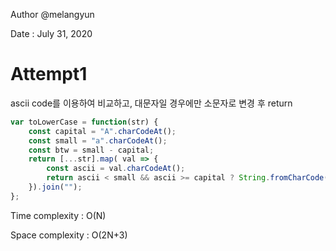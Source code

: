 Author @melangyun

Date : July 31, 2020

# Attempt1
ascii code를 이용하여 비교하고, 대문자일 경우에만 소문자로 변경 후 return

```js
var toLowerCase = function(str) {
    const capital = "A".charCodeAt();
    const small = "a".charCodeAt();
    const btw = small - capital;
    return [...str].map( val => {
        const ascii = val.charCodeAt();
        return ascii < small && ascii >= capital ? String.fromCharCode(ascii + btw) : val; 
    }).join("");
};
```
Time complexity : O(N)

Space complexity : O(2N+3)
